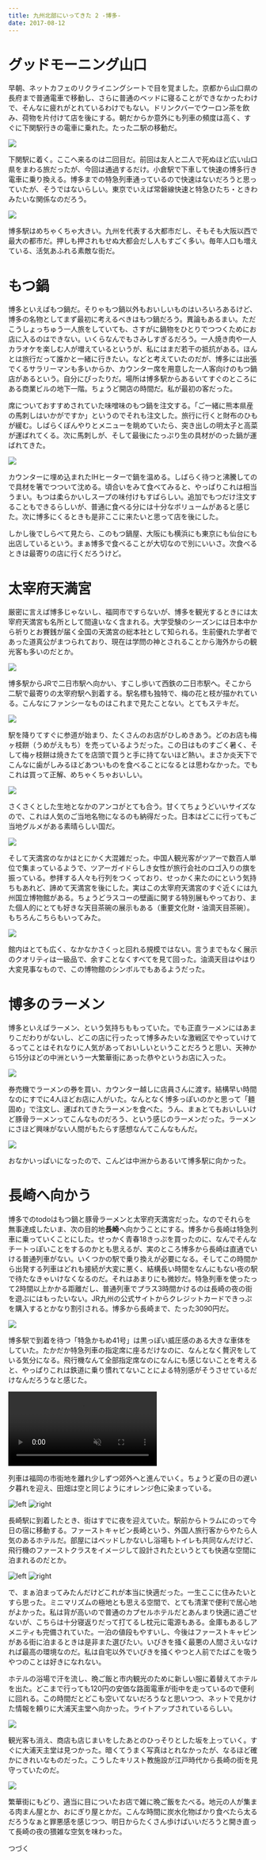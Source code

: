 ```yaml
---
title: 九州北部にいってきた 2 -博多-
date: 2017-08-12
---
```


# グッドモーニング山口
早朝、ネットカフェのリクライニングシートで目を覚ました。京都から山口県の長府まで普通電車で移動し、さらに普通のベッドに寝ることができなかったわけで、そんなに疲れがとれているわけでもない。ドリンクバーでウーロン茶を飲み、荷物を片付けて店を後にする。朝だからか意外にも列車の頻度は高く、すぐに下関駅行きの電車に乗れた。たった二駅の移動だ。

![](https://farm5.staticflickr.com/4392/36566039605_b8f1309045_h.jpg)

下関駅に着く。ここへ来るのは二回目だ。前回は友人と二人で死ぬほど広い山口県をまわる旅だったが、今回は通過するだけ。小倉駅で下車して快速の博多行き電車に乗り換える。博多までの特急列車通っているので快速はないだろうと思っていたが、そうではないらしい。東京でいえば常磐線快速と特急ひたち・ときわみたいな関係なのだろう。

![](https://farm5.staticflickr.com/4408/36169326310_47c839257b_h.jpg)

博多駅はめちゃくちゃ大きい。九州を代表する大都市だし、そもそも大阪以西で最大の都市だ。押しも押されもせぬ大都会だし人もすごく多い。毎年人口も増えている、活気あふれる素敵な街だ。


# もつ鍋
博多といえばもつ鍋だ。そりゃもつ鍋以外もおいしいものはいろいろあるけど、博多の名物としてまず最初に考えるべきはもつ鍋だろう。異論もあるまい。ただこうしょっちゅう一人旅をしていても、さすがに鍋物をひとりでつつくためにお店に入るのはできない。いくらなんでもさみしすぎるだろう。一人焼き肉や一人カラオケを楽しむ人が増えているというが、私にはまだ若干の抵抗がある。ほんとは旅行だって誰かと一緒に行きたい。などと考えていたのだが、博多には出張でくるサラリーマンも多いからか、カウンター席を用意した一人客向けのもつ鍋店があるという。自分にぴったりだ。場所は博多駅からあるいてすぐのところにある商業ビルの地下一階。ちょうど開店の時間だ。私が最初の客だった。

席についておすすめされていた味噌味のもつ鍋を注文する。「ご一緒に熊本県産の馬刺しはいかがですか」というのでそれも注文した。旅行に行くと財布のひもが緩む。しばらくぼんやりとメニューを眺めていたら、突き出しの明太子と高菜が運ばれてくる。次に馬刺しが、そして最後にたっぷり生の具材がのった鍋が運ばれてきた。

![](https://farm5.staticflickr.com/4341/36169327170_b30d5fa3c6_h.jpg)

カウンターに埋め込まれたIHヒーターで鍋を温める。しばらく待つと沸騰してので具材を箸でつついて沈める。頃合いをみて食べてみると、やっぱりこれは相当うまい。もつは柔らかいしスープの味付けもすばらしい。追加でもつだけ注文することもできるらしいが、普通に食べる分には十分なボリュームがあると感じた。次に博多にくるときも是非ここに来たいと思って店を後にした。

しかし後でしらべて見たら、このもつ鍋屋、大阪にも横浜にも東京にも仙台にも出店しているという。まぁ博多で食べることが大切なので別にいいさ。次食べるときは最寄りの店に行くだろうけど。


# 太宰府天満宮

厳密に言えば博多じゃないし、福岡市ですらないが、博多を観光するときには太宰府天満宮も名所として間違いなく含まれる。大学受験のシーズンには日本中から祈りとお賽銭が届く全国の天満宮の総本社として知られる。生前優れた学者であった道真公がまつられており、現在は学問の神とされることから海外からの観光客も多いのだとか。

![](https://farm5.staticflickr.com/4438/36566048385_1871bc586c_h.jpg)

博多駅からJRで二日市駅へ向かい、すこし歩いて西鉄の二日市駅へ。そこから二駅で最寄りの太宰府駅へ到着する。駅名標も独特で、梅の花と枝が描かれている。こんなにファンシーなものはこれまで見たことない。とてもステキだ。

![](https://farm5.staticflickr.com/4423/36169333180_783f5ac4a2_h.jpg)

駅を降りてすぐに参道が始まり、たくさんのお店がひしめきあう。どのお店も梅ヶ枝餅（うめがえもち）を売っているようだった。この日はものすごく暑く、そして梅ヶ枝餅は焼きたてを店頭で買うと手に持てないほど熱い。まさか炎天下でこんなに歯がしみるほどあついものを食べることになるとは思わなかった。でもこれは買って正解、めちゃくちゃおいしい。

![](https://farm5.staticflickr.com/4408/35731105444_119ecf50f8_h.jpg)

さくさくとした生地となかのアンコがとても合う。甘くてちょうどいいサイズなので、これは人気のご当地名物になるのも納得だった。日本はどこに行ってもご当地グルメがある素晴らしい国だ。

![](https://farm5.staticflickr.com/4340/36169339610_e1044e48a1_h.jpg)

そして天満宮のなかはとにかく大混雑だった。中国人観光客がツアーで数百人単位で集まっているようで、ツアーガイドらしき女性が旅行会社のロゴ入りの旗を振っている。参拝する人々も行列をつくっており、せっかく来たのにという気持ちもあれど、諦めて天満宮を後にした。実はこの太宰府天満宮のすぐ近くには九州国立博物館がある。ちょうどラスコーの壁画に関する特別展もやっており、また個人的にとても好きな天目茶碗の展示もある（重要文化財・油滴天目茶碗）。もちろんこちらもいってみた。

![](https://farm5.staticflickr.com/4379/35731102594_20f08f016f_h.jpg)

館内はとても広く、なかなかさくっと回れる規模ではない。言うまでもなく展示のクオリティは一級品で、余すことなくすべてを見て回った。油滴天目はやはり大変見事なもので、この博物館のシンボルでもあるようだった。

# 博多のラーメン

博多といえばラーメン、という気持ちももっていた。でも正直ラーメンにはあまりこだわりがないし、どこの店に行ったって博多みたいな激戦区でやっていけてるってことはそれなりに人気があっておいしいということだろうと思い、天神から15分ほどの中洲という一大繁華街にあった恭やというお店に入った。

![](https://farm5.staticflickr.com/4394/36566075955_36989e8c46_h.jpg)

券売機でラーメンの券を買い、カウンター越しに店員さんに渡す。結構早い時間なのにすでに4人ほどお店に人がいた。なんとなく博多っぽいのかと思って「麺固め」で注文し、運ばれてきたラーメンを食べた。うん、まぁとてもおいしいけど豚骨ラーメンってこんなものだろう、という感じのラーメンだった。ラーメンにさほど興味がない人間がもたらす感想なんてこんなもんだ。

![](https://farm5.staticflickr.com/4380/36566075495_388ccda497_h.jpg)

おなかいっぱいになったので、こんどは中洲からあるいて博多駅に向かった。


# 長崎へ向かう

博多でのtodoはもつ鍋と豚骨ラーメンと太宰府天満宮だった。なのでそれらを無事達成したいま、次の目的地**長崎**へ向かうことにする。博多から長崎は特急列車に乗っていくことにした。せっかく青春18きっぷを買ったのに、なんでそんなチートっぽいことをするのかとも思えるが、実のところ博多から長崎は直通でいける普通列車がない。いくつかの駅で乗り換えが必要になる。そしてこの時間から出発する列車はどれも接続が大変に悪く、結構長い時間をなんにもない夜の駅で待たなきゃいけなくなるのだ。それはあまりにも微妙だ。特急列車を使ったって2時間以上かかる距離だし、普通列車でプラス3時間かけるのは長崎の夜の街を遊ぶにはもったいない。JR九州の公式サイトからクレジットカードできっぷを購入するとかなり割引される。博多から長崎まで、たった3090円だ。

![](https://farm5.staticflickr.com/4418/36169365240_336217db95_h.jpg)

博多駅で到着を待つ「特急かもめ41号」は黒っぽい威圧感のある大きな車体をしていた。たかだか特急列車の指定席に座るだけなのに、なんとなく贅沢をしている気分になる。飛行機なんて全部指定席なのになんにも感じないことを考えると、やっぱりこれは鉄道に乗り慣れてないことによる特別感がそうさせているだけなんだろうなと感じた。

<video autoplay loop muted>
  <source src="https://photos.smugmug.com/photos/i-NQWNwrs/0/3012fa5a/1280/i-NQWNwrs-1280.mp4" type="video/mp4">
</video>

列車は福岡の市街地を離れ少しずつ郊外へと進んでいく。ちょうど夏の日の遅い夕暮れを迎え、田畑は空と同じようにオレンジ色に染まっている。

![left](https://farm5.staticflickr.com/4423/36427869341_1924693c6f_h.jpg)
![right](https://farm5.staticflickr.com/4407/36427870111_540c10047e_h.jpg)

長崎駅に到着したとき、街はすでに夜を迎えていた。駅前からトラムにのって今日の宿に移動する。ファーストキャビン長崎という、外国人旅行客からやたら人気のあるホテルだ。部屋にはベッドしかないし浴場もトイレも共同なんだけど、飛行機のファーストクラスをイメージして設計されたというとても快適な空間に泊まれるのだとか。

![left](https://farm5.staticflickr.com/4364/36427871851_e4473b2135_b.jpg)
![right](https://farm5.staticflickr.com/4376/36427872511_5c5f526b4d_b.jpg)

で、まぁ泊まってみたんだけどこれが本当に快適だった。一生ここに住みたいとすら思った。ミニマリズムの極地とも思える空間で、とても清潔で便利で居心地がよかった。私は背が高いので普通のカプセルホテルだとあんまり快適に過ごせないが、こちらは十分寝返りだって打てるし枕元に電源もある。金庫もあるしアメニティも完備されていた。一泊の値段もやすいし、今後はファーストキャビンがある街に泊まるときは是非また選びたい。いびきを掻く最悪の人間さえいなければ最高の環境なのだ。私は自宅以外でいびきを掻くやつと人前でたばこを吸うやつのことは好きになれない。

ホテルの浴場で汗を流し、晩ご飯と市内観光のために新しい服に着替えてホテルを出た。どこまで行っても120円の安価な路面電車が街中を走っているので便利に回れる。この時間だとどこも空いてないだろうなと思いつつ、ネットで見かけた情報を頼りに大浦天主堂へ向かった。ライトアップされているらしい。

![](https://farm5.staticflickr.com/4423/36427870531_da58dbbec6_h.jpg)

観光客も消え、商店も店じまいをしたあとのひっそりとした坂を上っていく。すぐに大浦天主堂は見つかった。暗くてうまく写真はとれなかったが、なるほど確かにきれいなものだった。こうしたキリスト教施設が江戸時代から長崎の街を見守っていたのだ。

![](https://farm5.staticflickr.com/4426/36519669926_9129a72117_h.jpg)

繁華街にもどり、適当に目についたお店で雑に晩ご飯をたべる。地元の人が集まる肉まん屋とか、おにぎり屋とかだ。こんな時間に炭水化物ばかり食べたら太るだろうなぁと罪悪感を感じつつ、明日からたくさん歩けばいいだろうと開き直って長崎の夜の猥雑な空気を味わった。


つづく
